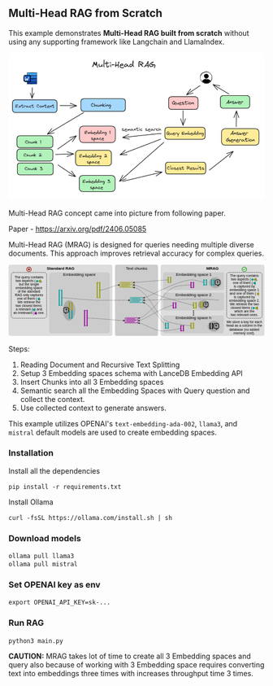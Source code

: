 ## Multi-Head RAG from Scratch

This  example demonstrates **Multi-Head RAG built from scratch** without using any supporting framework like Langchain and LlamaIndex. 

![alt text](<../../assets/MRAG.png>)

Multi-Head RAG concept came into picture from following paper.

Paper - https://arxiv.org/pdf/2406.05085

Multi-Head RAG (MRAG) is designed for queries needing multiple diverse documents. This approach improves retrieval accuracy for complex queries.

![alt text](paper.png)

Steps:
1. Reading Document and Recursive Text Splitting
2. Setup 3 Embedding spaces schema with LanceDB Embedding API
3. Insert Chunks into all 3 Embedding spaces
4. Semantic search all the Embedding Spaces with Query question and collect the context.
5. Use collected context to generate answers.

This example utilizes OPENAI's `text-embedding-ada-002`, `llama3`, and `mistral` default models are used to create embedding spaces.

### Installation

Install all the dependencies
```
pip install -r requirements.txt
```

Install Ollama
```
curl -fsSL https://ollama.com/install.sh | sh
```

### Download models 
```
ollama pull llama3
ollama pull mistral
```

### Set OPENAI key as env 

```
export OPENAI_API_KEY=sk-...
```

### Run RAG
```
python3 main.py
```

**CAUTION:** MRAG takes lot of time to create all 3 Embedding spaces and query also because of working with 3 Embedding space requires converting text into embeddings three times with increases throughput time 3 times.